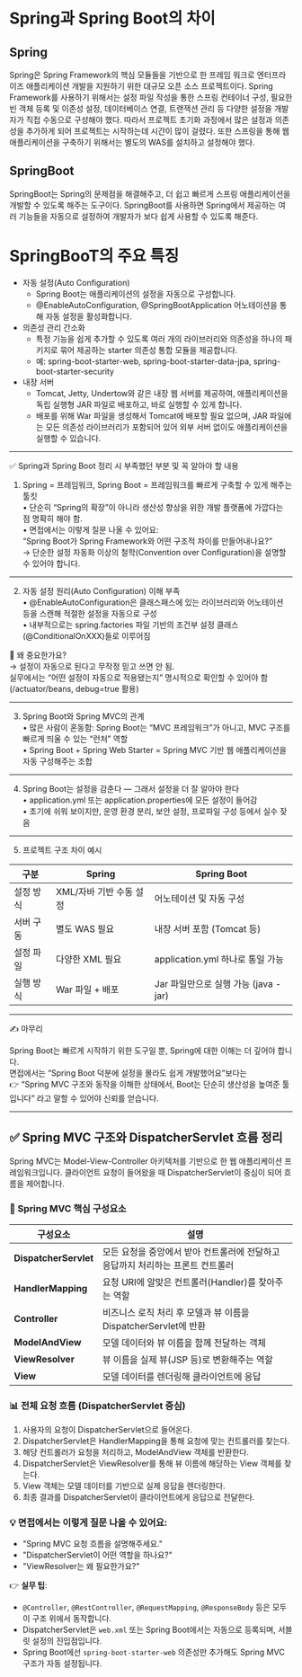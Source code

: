 # Spring과 Spring Boot의 차이

## Spring
Spring은 Spring Framework의 핵심 모듈들을 기반으로 한 프레임 워크로 엔터프라이즈 애플리케이션 개발을 지원하기 위한 대규모 오픈 소스 프로젝트이다.
Spring Framework를 사용하기 위해서는 설정 파일 작성을 통한 스프링 컨테이너 구성, 필요한 빈 객체 등록 및 이존성 설정, 데이터베이스 연결, 트랜잭션 관리 등 다양한 설정을 개발자가 직접 수동으로 구성해야 했다.
따라서 프로젝트 초기화 과정에서 많은 설정과 의존성을 추가하게 되어 프로젝트는 시작하는데 시간이 많이 걸렸다.
또한 스프링을 통해 웹 애플리케이션을 구축하기 위해서는 별도의 WAS를 설치하고 설정해야 했다.

## SpringBoot
SpringBoot는 Spring의 문제점을 해결해주고, 더 쉽고 빠르게 스프링 애플리케이션을 개발할 수 있도록 해주는 도구이다.
SpringBoot를 사용하면 Spring에서 제공하는 여러 기능들을 자동으로 설정하여 개발자가 보다 쉽게 사용할 수 있도록 해준다.

# SpringBooT의 주요 특징
- 자동 설정(Auto Configuration)
    - Spring Boot는 애플리케이션의 설정을 자동으로 구성합니다.
    - @EnableAutoConfiguration, @SpringBootApplication 어노테이션을 통해 자동 설정을 활성화합니다.
- 의존성 관리 간소화
    - 특정 기능을 쉽게 추가할 수 있도록 여러 개의 라이브러리와 의존성을 하나의 패키지로 묶어 제공하는 starter 의존성 통합 모듈을 제공합니다.
    - 예: spring-boot-starter-web, spring-boot-starter-data-jpa, spring-boot-starter-security
- 내장 서버
    - Tomcat, Jetty, Undertow와 같은 내장 웹 서버를 제공하여, 애플리케이션을 독립 실행형 JAR 파일로 배포하고, 바로 실행할 수 있게 합니다.
    - 배포를 위해 War 파일을 생성해서 Tomcat에 배포할 필요 없으며, JAR 파일에는 모든 의존성 라이브러리가 포함되어 있어 외부 서버 없이도 애플리케이션을 실행할 수 있습니다.

---

✅ Spring과 Spring Boot 정리 시 부족했던 부분 및 꼭 알아야 할 내용

1. Spring = 프레임워크, Spring Boot = 프레임워크를 빠르게 구축할 수 있게 해주는 툴킷  
   • 단순히 “Spring의 확장”이 아니라 생산성 향상을 위한 개발 플랫폼에 가깝다는 점 명확히 해야 함.  
   • 면접에서는 이렇게 질문 나올 수 있어요:  
     “Spring Boot가 Spring Framework와 어떤 구조적 차이를 만들어내나요?”  
     → 단순한 설정 자동화 이상의 철학(Convention over Configuration)을 설명할 수 있어야 합니다.

---

2. 자동 설정 원리(Auto Configuration) 이해 부족  
   • @EnableAutoConfiguration은 클래스패스에 있는 라이브러리와 어노테이션 등을 스캔해 적절한 설정을 자동으로 구성  
   • 내부적으로는 spring.factories 파일 기반의 조건부 설정 클래스(@ConditionalOnXXX)들로 이루어짐  

🔎 왜 중요한가요?  
→ 설정이 자동으로 된다고 무작정 믿고 쓰면 안 됨.  
실무에서는 “어떤 설정이 자동으로 적용됐는지” 명시적으로 확인할 수 있어야 함 (/actuator/beans, debug=true 활용)

---

3. Spring Boot와 Spring MVC의 관계  
   • 많은 사람이 혼동함: Spring Boot는 “MVC 프레임워크”가 아니고, MVC 구조를 빠르게 띄울 수 있는 “런처” 역할  
   • Spring Boot + Spring Web Starter = Spring MVC 기반 웹 애플리케이션을 자동 구성해주는 조합

---

4. Spring Boot는 설정을 감춘다 — 그래서 설정을 더 잘 알아야 한다  
   • application.yml 또는 application.properties에 모든 설정이 들어감  
   • 초기에 쉬워 보이지만, 운영 환경 분리, 보안 설정, 프로파일 구성 등에서 실수 잦음

---

5. 프로젝트 구조 차이 예시

| 구분         | Spring                       | Spring Boot                                |
|--------------|------------------------------|---------------------------------------------|
| 설정 방식    | XML/자바 기반 수동 설정       | 어노테이션 및 자동 구성                    |
| 서버 구동    | 별도 WAS 필요                | 내장 서버 포함 (Tomcat 등)                 |
| 설정 파일    | 다양한 XML 필요              | application.yml 하나로 통일 가능           |
| 실행 방식    | War 파일 + 배포              | Jar 파일만으로 실행 가능 (java -jar)      |

---

✍️ 마무리

Spring Boot는 빠르게 시작하기 위한 도구일 뿐, Spring에 대한 이해는 더 깊어야 합니다.  
면접에서는 “Spring Boot 덕분에 설정을 몰라도 쉽게 개발했어요”보다는  
👉 “Spring MVC 구조와 동작을 이해한 상태에서, Boot는 단순히 생산성을 높여준 툴입니다” 라고 말할 수 있어야 신뢰를 얻습니다.

---

## ✅ Spring MVC 구조와 DispatcherServlet 흐름 정리

Spring MVC는 Model-View-Controller 아키텍처를 기반으로 한 웹 애플리케이션 프레임워크입니다. 클라이언트 요청이 들어왔을 때 DispatcherServlet이 중심이 되어 흐름을 제어합니다.

### 📌 Spring MVC 핵심 구성요소
| 구성요소             | 설명 |
|---------------------|------|
| **DispatcherServlet** | 모든 요청을 중앙에서 받아 컨트롤러에 전달하고 응답까지 처리하는 프론트 컨트롤러 |
| **HandlerMapping**   | 요청 URI에 알맞은 컨트롤러(Handler)를 찾아주는 역할 |
| **Controller**       | 비즈니스 로직 처리 후 모델과 뷰 이름을 DispatcherServlet에 반환 |
| **ModelAndView**     | 모델 데이터와 뷰 이름을 함께 전달하는 객체 |
| **ViewResolver**     | 뷰 이름을 실제 뷰(JSP 등)로 변환해주는 역할 |
| **View**             | 모델 데이터를 렌더링해 클라이언트에 응답 |

### 📊 전체 요청 흐름 (DispatcherServlet 중심)
1. 사용자의 요청이 DispatcherServlet으로 들어온다.
2. DispatcherServlet은 HandlerMapping을 통해 요청에 맞는 컨트롤러를 찾는다.
3. 해당 컨트롤러가 요청을 처리하고, ModelAndView 객체를 반환한다.
4. DispatcherServlet은 ViewResolver를 통해 뷰 이름에 해당하는 View 객체를 찾는다.
5. View 객체는 모델 데이터를 기반으로 실제 응답을 렌더링한다.
6. 최종 결과를 DispatcherServlet이 클라이언트에게 응답으로 전달한다.

### 💡 면접에서는 이렇게 질문 나올 수 있어요:
- "Spring MVC 요청 흐름을 설명해주세요."
- "DispatcherServlet이 어떤 역할을 하나요?"
- "ViewResolver는 왜 필요한가요?"

👉 **실무 팁**: 
- `@Controller`, `@RestController`, `@RequestMapping`, `@ResponseBody` 등은 모두 이 구조 위에서 동작합니다.
- DispatcherServlet은 `web.xml` 또는 Spring Boot에서는 자동으로 등록되며, 서블릿 설정의 진입점입니다.
- Spring Boot에선 `spring-boot-starter-web` 의존성만 추가해도 Spring MVC 구조가 자동 설정됩니다.